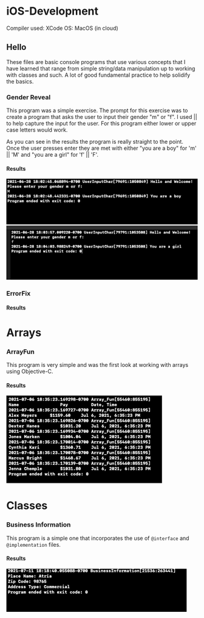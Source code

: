 # iOS-Development

Compiler used: XCode
OS: MacOS (in cloud)

## Hello

These files are basic console programs that use various concepts that I have learned that range from simple string/data manipulation up to working with classes and such. A lot of good fundamental practice to help solidify the basics. 


### Gender Reveal

This program was a simple exercise. The prompt for this exercise was to create a program that asks the user to input their gender "m" or "f". I used || to help capture the input for the user. For this program either lower or upper case letters would work. 

As you can see in the results the program is really straight to the point. Once the user presses enter they are met with either "you are a boy" for 'm' || 'M' and "you are a girl" for  'f' || 'F'. 

#### Results

![boy](https://github.com/aquaman48/iOS-Development/blob/main/Screenshots/Obj-C_Console/GenderReveal/GenderReveal_Boy.PNG) ![girl](https://github.com/aquaman48/iOS-Development/blob/main/Screenshots/Obj-C_Console/GenderReveal/GenderReveal_Girl.PNG)

### ErrorFix

#### Results

# Arrays

### ArrayFun
This program is very simple and was the first look at working with arrays using Objective-C. 

#### Results

![Arrays](https://github.com/aquaman48/iOS-Development/blob/main/Screenshots/Obj-C_Console/ArrayFun/Array_Dictionary_Fun.PNG)

# Classes

### Business Information

This program is a simple one that incorporates the use of `@interface` and `@implementation` files.

#### Results

![BusinessInfo](https://github.com/aquaman48/iOS-Development/blob/main/Screenshots/Obj-C_Console/BusinessInformation/BusinessInformation.PNG)

